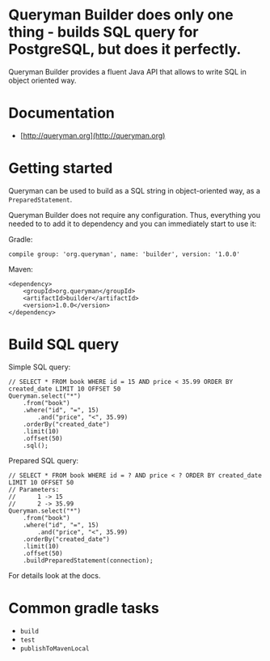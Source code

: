 Queryman Builder does only one thing - builds SQL query for PostgreSQL, but does it perfectly.
===

Queryman Builder provides a fluent Java API that allows to write SQL in object oriented way.


Documentation
=== 
*  [http://queryman.org](http://queryman.org)

Getting started
===
Queryman can be used to build as a SQL string in object-oriented way, as a 
`PreparedStatement`.

Queryman Builder does not require any configuration. Thus, everything you needed 
to to add it to dependency and you can immediately start to use it:

Gradle:
```
compile group: 'org.queryman', name: 'builder', version: '1.0.0'
```

Maven:
```
<dependency>
    <groupId>org.queryman</groupId>
    <artifactId>builder</artifactId>
    <version>1.0.0</version>
</dependency>
```

Build SQL query
====
Simple SQL query:
```
// SELECT * FROM book WHERE id = 15 AND price < 35.99 ORDER BY created_date LIMIT 10 OFFSET 50
Queryman.select("*")
    .from("book")
    .where("id", "=", 15)
        .and("price", "<", 35.99)
    .orderBy("created_date")
    .limit(10)
    .offset(50)
    .sql();
```

Prepared SQL query:
```
// SELECT * FROM book WHERE id = ? AND price < ? ORDER BY created_date LIMIT 10 OFFSET 50
// Parameters: 
//      1 -> 15
//      2 -> 35.99
Queryman.select("*")
    .from("book")
    .where("id", "=", 15)
        .and("price", "<", 35.99)
    .orderBy("created_date")
    .limit(10)
    .offset(50)
    .buildPreparedStatement(connection);
```

For details look at the docs.

Common gradle tasks
==
* `build`
* `test`
* `publishToMavenLocal`

 